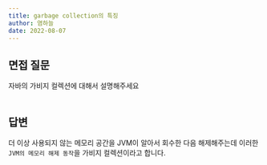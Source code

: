 ```yaml
---
title: garbage collection의 특징
author: 염하늘
date: 2022-08-07
---
```

## 면접 질문

자바의 가비지 컬렉션에 대해서 설명해주세요
<br></br>

## 답변

더 이상 사용되지 않는 메모리 공간을 JVM이 알아서 회수한 다음 해제해주는데
이러한 `JVM의 메모리 해제 동작`을 가비지 컬렉션이라고 합니다.

<br />